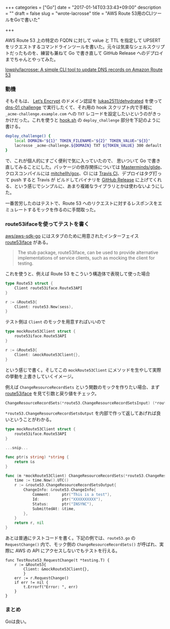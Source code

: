 +++
categories = ["Go"]
date = "2017-01-14T03:33:43+09:00"
description = ""
draft = false
slug = "wrote-lacrosse"
title = "AWS Route 53用のCLIツールをGoで書いた"

+++

AWS Route 53 上の特定の FQDN に対して value と TTL を指定して UPSERT をリクエストするコマンドラインツールを書いた。元々は気楽なシェルスクリプトだったものを、練習も兼ねて Go で書き直して GitHub Release へのデプロイまでちゃんとやってみた。

[lowply/lacrosse: A simple CLI tool to update DNS records on Amazon Route 53](https://github.com/lowply/lacrosse)

### 動機

そもそもは、 [Let’s Encrypt](https://letsencrypt.org/) のドメイン認証を [lukas2511/dehydrated](https://github.com/lukas2511/dehydrated) を使って [dns-01 challenge](https://tools.ietf.org/html/draft-ietf-acme-acme-01#section-7.5) で実行したくて、それ用の hook スクリプト内で手軽に `_acme-challenge.example.com` への `TXT` レコードを設定したいというのがきっかけだった。これを使うと [hook.sh](https://github.com/lukas2511/dehydrated/blob/master/docs/examples/hook.sh) の `deploy_challenge` 部分を下記のように書ける。

```bash
deploy_challenge() {
    local DOMAIN="${1}" TOKEN_FILENAME="${2}" TOKEN_VALUE="${3}"
    lacrosse _acme-challenge.${DOMAIN} TXT ${TOKEN_VALUE} 300 default
}
```

で、これが個人的にすごく便利で気に入っていたので、 思いついて Go で書き直してみることにした。パッケージの依存関係については [Masterminds/glide](https://github.com/Masterminds/glide)、クロスコンパイルには [mitchellh/gox](https://github.com/mitchellh/gox)、CI には [Travis CI](https://travis-ci.org/lowply/lacrosse/)、デプロイはタグ打って push すると Travis が ビルドしてバイナリを [GitHub Release](https://github.com/lowply/lacrosse/releases) に上げてくれる、という感じでシンプルに、あまり複雑なライブラリとかは使わないようにした。

一番苦労したのはテストで、Route 53 へのリクエストに対するレスポンスをエミュレートするモックを作るのに手間取った。

### route53ifaceを使ってテストを書く

[aws/aws-sdk-go](https://github.com/aws/aws-sdk-go) にはスタブのために用意されたインターフェイス [route53iface](https://docs.aws.amazon.com/sdk-for-go/api/service/route53/route53iface/) がある。

> The stub package, route53iface, can be used to provide alternative implementations of service clients, such as mocking the client for testing.

これを使うと、例えば Route 53 をこういう構造体で表現して使った場合

```go
type Route53 struct {
    Client route53iface.Route53API
}

r := &Route53{
    Client: route53.New(sess),
}
```

テスト側は `Client` のモックを用意すればいいので

```go
type mockRoute53Client struct {
    route53iface.Route53API
}

r := &Route53{
    Client: &mockRoute53Client{},
}
```

という感じで書く。そしてこの `mockRoute53Client` にメソッドを生やして実際の挙動を上書きしていくイメージ。

例えば `ChangeResourceRecordSets` という関数のモックを作りたい場合、まず [route53iface](https://docs.aws.amazon.com/sdk-for-go/api/service/route53/route53iface/) を見て引数と戻り値をチェック。

```go
ChangeResourceRecordSets(*route53.ChangeResourceRecordSetsInput) (*route53.ChangeResourceRecordSetsOutput, error)
```

`*route53.ChangeResourceRecordSetsOutput` を内部で作って返してあげれば良いということがわかる。

```go
type mockRoute53Client struct {
    route53iface.Route53API
}

...snip...

func ptr(s string) *string {
    return &s
}

func (m *mockRoute53Client) ChangeResourceRecordSets(*route53.ChangeResourceRecordSetsInput) (*route53.ChangeResourceRecordSetsOutput, error) {
    time := time.Now().UTC()
    r := &route53.ChangeResourceRecordSetsOutput{
        ChangeInfo: &route53.ChangeInfo{
            Comment:     ptr("This is a test"),
            Id:          ptr("XXXXXXXXXX"),
            Status:      ptr("INSYNC"),
            SubmittedAt: &time,
        },
    }
    return r, nil
}
```

あとは普通にテストコードを書く。下記の例では、`route53.go` の `RequestChange()` 内で、モック側の `ChangeResourceRecordSets()` が呼ばれ、実際に AWS の API にアクセスしないでもテストを行える。

```
func TestRoute53_RequestChange(t *testing.T) {
    r := &Route53{
        Client: &mockRoute53Client{},
		}
    err := r.RequestChange()
    if err != nil {
        t.Errorf("Error: ", err)
    }
}
```


### まとめ

Goは良い。
